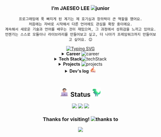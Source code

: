 <h3 align="center">
I’m <b>JAESEO LEE</b> <img src="https://github.com/Tarikul-Islam-Anik/Animated-Fluent-Emojis/blob/master/Emojis/Animals/Baby%20Chick.png?raw=true" alt="junior" width="40px" />
</h3>
<div align=center>

    프로그래밍에 푹 빠지게 된 계기는 제 호기심과 창의력이 큰 역할을 했어요.
    처음에는 자바로 시작해서 다른 언어에도 관심을 확장 중이에요.
    계속해서 새로운 기술과 언어를 배우는 것이 재밌으며, 그 과정에서 성취감을 느끼고 있어요.
    언젠가는 스스로 모듈이나 라이브러리를 만들어보고 싶고, 더 나아가 프레임워크까지 만들어보고 싶어요. 😊
    
</div>
<div align=center>
<a href="https://git.io/typing-svg"><img src="https://readme-typing-svg.demolab.com?font=Fira+code&weight=200&size=11&duration=2000&pause=800&color=747474&center=true&vCenter=true&random=false&width=300&height=15&lines=Click+here!+%F0%9F%91%87;Here+we+are!+%F0%9F%91%87" alt="Typing SVG" /></a>
</div>
<details align=center>
<summary>
  <strong>Career</strong> <img src="https://github.com/Tarikul-Islam-Anik/Animated-Fluent-Emojis/blob/master/Emojis/People%20with%20activities/Man%20Running%20Light%20Skin%20Tone.png?raw=true" alt="career" width="23px" />
</summary>

<div align=center>
 
|`2023-09 ~ 2024-04`|`I began programming & completed a government-funded education program.`|
|:--------------------------------------:|:---------------------------------------------------------------------------------------------------:|
</div>
</details>

<details>
<summary align=center>
  <strong>Tech Stack</strong><img src="https://raw.githubusercontent.com/Tarikul-Islam-Anik/Telegram-Animated-Emojis/main/Objects/Books.webp" alt="techStack" width="23px" />
</summary>
<div align=center>
<h6>OS</h6>
<div>
    <img src="https://github.com/N0WST4NDUP/N0WST4NDUP/assets/153244723/4c69d358-aee3-41b6-ae4c-2e4ed4169d3b" width="20" title="Windows">
    <img src="https://github.com/N0WST4NDUP/N0WST4NDUP/assets/153244723/1d5278e7-4cfc-457f-9175-6b1acfd78fe6" width="20" title="Linux">
</div><br>

|**#**|**Language**|**Proficiency**|
|:------------------------------------------------------------------------------------------------------------:|:----------:|:-------------------------------------------------------------------:|
|<img src="https://github.com/N0WST4NDUP/N0WST4NDUP/assets/153244723/861e094c-8cef-4515-bb02-022b5071982d" width="25">|`JAVA`|<img src="https://github.com/Tarikul-Islam-Anik/tarikul-islam-anik/blob/main/assets/images/Flexed%20Biceps%20Light%20Skin%20Tone.png?raw=true" alt="advanced" width="25">|
|<img src="https://github.com/N0WST4NDUP/N0WST4NDUP/assets/153244723/ecf92daa-be80-4aab-ac94-2e7324cd93eb" width="25">|`PYTHON`|<img src="https://raw.githubusercontent.com/Tarikul-Islam-Anik/Telegram-Animated-Emojis/main/Objects/Open%20Book.webp" alt="learning" width="28">|
|<img src="https://github.com/N0WST4NDUP/N0WST4NDUP/assets/153244723/a61c99ed-5d3a-4dd8-bbaa-010755b08078" width="25">|`JS`|<img src="https://github.com/Tarikul-Islam-Anik/tarikul-islam-anik/blob/main/assets/images/Nerd%20Face.png?raw=true" alt="Intermediate" width="25">|
|<img src="https://github.com/N0WST4NDUP/N0WST4NDUP/assets/153244723/6223cf9f-59fe-449d-9719-2aabff8083c5" width="25">|`R`|<img src="https://github.com/Tarikul-Islam-Anik/Animated-Fluent-Emojis/blob/master/Emojis/Smilies/Frowning%20Face.png?raw=true" alt="beginner" width="25">|

|**#**|**Framework**|**Proficiency**|
|:------------------------------------------------------------------------------------------------------------:|:----------:|:-------------------------------------------------------------------:|
|<img src="https://github.com/N0WST4NDUP/N0WST4NDUP/assets/153244723/5cd1cad8-a403-48fd-bff4-aafffe3f4ba7" width="25">|`Spring`|<img src="https://github.com/Tarikul-Islam-Anik/tarikul-islam-anik/blob/main/assets/images/Nerd%20Face.png?raw=true" alt="Intermediate" width="25">|
|<img src="https://github.com/N0WST4NDUP/N0WST4NDUP/assets/153244723/2bcf8671-0119-4835-a67e-e2b70644a73b" width="25">|`React`|<img src="https://github.com/Tarikul-Islam-Anik/tarikul-islam-anik/blob/main/assets/images/Thinking%20Face.png?raw=true" alt="beginner" width="25">|

|**#**|**DataBase**|**Proficiency**|
|:------------------------------------------------------------------------------------------------------------:|:----------:|:-------------------------------------------------------------------:|
|<img src="https://github.com/N0WST4NDUP/N0WST4NDUP/assets/153244723/4342d33a-c8d6-4d00-a4e6-903fbff7010c" width="25">|`Oracle`|<img src="https://github.com/Tarikul-Islam-Anik/tarikul-islam-anik/blob/main/assets/images/Nerd%20Face.png?raw=true" alt="Advance" width="25">|
|<img src="https://github.com/N0WST4NDUP/N0WST4NDUP/assets/153244723/4a8c29cf-5a57-48da-8a00-b91973140ea2" width="25">|`Redis`|<img src="https://github.com/Tarikul-Islam-Anik/tarikul-islam-anik/blob/main/assets/images/Nerd%20Face.png?raw=true" alt="Advance" width="25">|

</div>
</details>

<details align=center>
<summary>
  <strong>Projects</strong> <img src="https://github.com/Tarikul-Islam-Anik/Animated-Fluent-Emojis/blob/master/Emojis/Travel%20and%20places/Star.png?raw=true" alt="projects" width="20px" />
</summary>
   <br>
<img src="https://github.com/Tarikul-Islam-Anik/tarikul-islam-anik/blob/main/assets/images/Fire.png?raw=true" alt="Fire" width="20px" /> Order by latest <img src="https://github.com/Tarikul-Islam-Anik/tarikul-islam-anik/blob/main/assets/images/Fire.png?raw=true" alt="Fire" width="20px" /><br>
<a href="https://github.com/N0WST4NDUP/WhereHouse-2/" id="latest">MZ세대를 위한 거주지 추천 서비스</a><br>
</details>


<details align=center>
<summary>
  <strong>Dev's log</strong> <img src="https://github.com/Tarikul-Islam-Anik/tarikul-islam-anik/blob/main/assets/images/Writing%20Hand%20Light%20Skin%20Tone.png?raw=true" alt="note" width="20px" />
</summary>
    
## Latest post
#### #SpringBoot
[![Velog's GitHub stats](https://velog-readme-stats.vercel.app/api?name=n0wst4ndup&tag=SpringBoot)](https://velog-readme-stats.vercel.app/api/redirect?name=n0wst4ndup&tag=SpringBoot)    
#### #Algorithm
[![Velog's GitHub stats](https://velog-readme-stats.vercel.app/api?name=n0wst4ndup&tag=Algorithm)](https://velog-readme-stats.vercel.app/api/redirect?name=n0wst4ndup&tag=Algorithm)    
#### #Architecture
[![Velog's GitHub stats](https://velog-readme-stats.vercel.app/api?name=n0wst4ndup&tag=Architecture)](https://velog-readme-stats.vercel.app/api/redirect?name=n0wst4ndup&tag=Architecture)    
</details><br>

<div align=center>
<h2><img src="https://github.com/Tarikul-Islam-Anik/tarikul-islam-anik/blob/main/assets/images/Man%20Technologist%20Light%20Skin%20Tone.png?raw=true" alt="Man" width="30px" /> Status <img src="https://github.com/Tarikul-Islam-Anik/tarikul-islam-anik/blob/main/assets/images/T-Rex.png?raw=true" alt="T-Rex" width="30px" /></h2>

<a href="https://github.com/anuraghazra/github-readme-stats"><img src="https://github-readme-stats.vercel.app/api/top-langs/?username=N0WST4NDUP&layout=donut&show_icons=true&theme=material-palenight&hide_border=true&bg_color=20232a&icon_color=58A6FF&text_color=fff&title_color=58A6FF&count_private=true&exclude_repo=Face-Transfer-Application" width=271 /></a>
<a href="https://github.com/anuraghazra/github-readme-stats"><img src="https://github-readme-stats.vercel.app/api?username=N0WST4NDUP&show_icons=true&theme=material-palenight&hide_border=true&bg_color=20232a&icon_color=58A6FF&text_color=fff&title_color=58A6FF&count_private=true" width=400 /></a>
<a href="https://github.com/ashutosh00710/github-readme-activity-graph"><img src="https://github-readme-activity-graph.vercel.app/graph?username=N0WST4NDUP&theme=react-dark&bg_color=20232a&hide_border=true&line=58A6FF&color=58A6FF" width=671 /></a>
</div>


<div align=center>
<h3>Thanks for visiting! <img src="https://github.com/Tarikul-Islam-Anik/Animated-Fluent-Emojis/blob/master/Emojis/Smilies/Face%20Blowing%20a%20Kiss.png?raw=true" alt="thanks to" width="20px" /></h3>
<a href="https://hits.seeyoufarm.com"><img src="https://hits.seeyoufarm.com/api/count/incr/badge.svg?url=https%3A%2F%2Fgithub.com%2FN0WST4NDUP%2F&count_bg=%237C688A&title_bg=%235B4D62&icon=&icon_color=%23E7E7E7&title=hits&edge_flat=false"/></a> 
</div>

